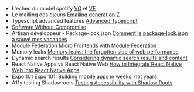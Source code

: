 - L'echec du model spotify [VO](https://www.jeremiahlee.com/posts/failed-squad-goals/) et [VF](https://oyomy.fr/2020/04/l-echec-du-modele-spotify/)
- Le mailling des djeuns [Emailing generation Z](https://www.badsender.com/2022/01/24/emailing-generation-z/)
- Typescript advanced features [Advanced Typescript](https://kevinkreuzer.medium.com/advanced-typescript-43331bb4a875)
- [Software Without Compromise](https://tripleodeon.com/2022/01/software-without-compromise/)
- Artisan développeur - Package-lock.json [Comment le package-lock.json a sauvé mes vacances](https://artisandeveloppeur.fr/comment-le-package-lock-json-a-sauve-mes-vacances/)
- Module Federation [Micro Frontends with Module Federation](https://blog.bitsrc.io/simple-micro-frontend-example-using-module-federation-820f683499e5)
- Memory leaks [Memory leaks: the forgotten side of web performance](https://nolanlawson.com/2022/01/05/memory-leaks-the-forgotten-side-of-web-performance/amp/)
- Dynamic search results [Considering dynamic search results and content](https://www.scottohara.me/blog/2022/02/05/dynamic-results.html)
- React Native Apps vs React Native Web [How to Integrate React Native Web into React Native Apps](https://javascript.plainenglish.io/how-to-integrate-react-native-web-existing-react-native-apps-8e4964ad2f0b)
- Expo 101 [Expo 101: Building mobile apps in weeks, not years](https://dev.to/mauro_codes/expo-101-building-mobile-apps-in-weeks-not-years-aj1)
- A11y testing Shadowroots [Testing Accessibility with Shadow Roots](https://dev.to/westbrook/testing-accessibility-with-shadow-roots-55cm)
